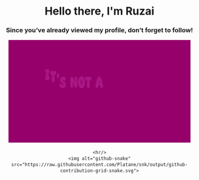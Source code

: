 <h1 align="center">Hello there, I'm Ruzai</h1>
<h3 align="center">Since you’ve already viewed my profile, don’t forget to follow!</h3>


<div align="center">
    <img src="/src/typo_code.gif">

    <hr/>
    <img alt="github-snake" src="https://raw.githubusercontent.com/Platane/snk/output/github-contribution-grid-snake.svg">
</div>
